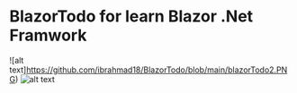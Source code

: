 # BlazorTodo for learn Blazor .Net Framwork 

![alt text]https://github.com/ibrahmad18/BlazorTodo/blob/main/blazorTodo2.PNG)
![alt text](https://drive.google.com/file/d/1RaczObg_7sO6lS69aFPnijzIl10h9peX/view?usp=sharing)
